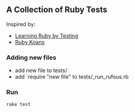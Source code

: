 ## A Collection of Ruby Tests

Inspired by:

  * [Learning Ruby by Testing](http://www.clarkware.com/blog/2005/03/18/ruby-learning-test-1-are-you-there-world)
  * [Ruby Koans](http://rubykoans.com/)

### Adding new files

  * add new file to tests/
  * add `require "new file" to tests/_run_rufous.rb

### Run

    rake test
